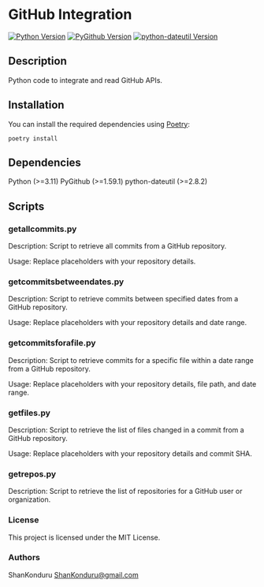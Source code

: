 # GitHub Integration

[![Python Version](https://img.shields.io/badge/python-3.11-blue.svg)](https://www.python.org/downloads/release/python-311/)
[![PyGithub Version](https://img.shields.io/badge/PyGithub-1.59.1-blue.svg)](https://github.com/PyGithub/PyGithub)
[![python-dateutil Version](https://img.shields.io/badge/python--dateutil-2.8.2-blue.svg)](https://github.com/dateutil/dateutil)

## Description

Python code to integrate and read GitHub APIs.

## Installation

You can install the required dependencies using [Poetry](https://python-poetry.org/):

```shell
poetry install
```

## Dependencies
Python (>=3.11)
PyGithub (>=1.59.1)
python-dateutil (>=2.8.2)

## Scripts

### getallcommits.py
Description: Script to retrieve all commits from a GitHub repository.

Usage: Replace placeholders with your repository details.

### getcommitsbetweendates.py
Description: Script to retrieve commits between specified dates from a GitHub repository.

Usage: Replace placeholders with your repository details and date range.

### getcommitsforafile.py
Description: Script to retrieve commits for a specific file within a date range from a GitHub repository.

Usage: Replace placeholders with your repository details, file path, and date range.

### getfiles.py
Description: Script to retrieve the list of files changed in a commit from a GitHub repository.

Usage: Replace placeholders with your repository details and commit SHA.

### getrepos.py
Description: Script to retrieve the list of repositories for a GitHub user or organization.


### License
This project is licensed under the MIT License.

### Authors
ShanKonduru ShanKonduru@gmail.com
